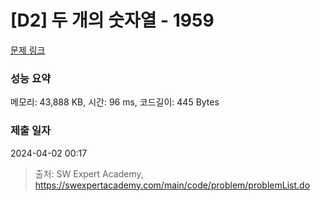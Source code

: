 # [D2] 두 개의 숫자열 - 1959 

[문제 링크](https://swexpertacademy.com/main/code/problem/problemDetail.do?contestProbId=AV5PpoFaAS4DFAUq) 

### 성능 요약

메모리: 43,888 KB, 시간: 96 ms, 코드길이: 445 Bytes

### 제출 일자

2024-04-02 00:17



> 출처: SW Expert Academy, https://swexpertacademy.com/main/code/problem/problemList.do